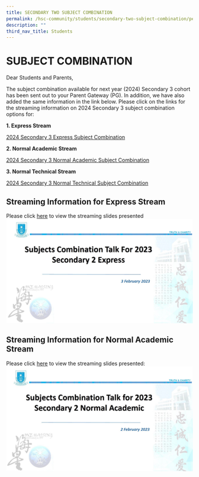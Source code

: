 ```yaml
---
title: SECONDARY TWO SUBJECT COMBINATION
permalink: /hsc-community/students/secondary-two-subject-combination/permalink/
description: ""
third_nav_title: Students
---
```

SUBJECT COMBINATION
===============================

Dear Students and Parents, 

The subject combination available for next year (2024) Secondary 3 cohort has been sent out to your Parent Gateway (PG). In addition, we have also added the same information in the link below. Please click on the links for the streaming information on 2024 Secondary 3 subject combination options for:

**1. Express Stream**

[2024 Secondary 3 Express Subject Combination](/files/Subject%20Combination%202024/sec%203%20subject%20combi%202024%20exp%20(pg)(161023).pdf)

**2. Normal Academic Stream**

[2024 Secondary 3 Normal Academic Subject Combination](/files/Subject%20Combination%202024/sec%203%20subject%20combi%202024%20na%20(pg)(161023).pdf)

**3. Normal Technical Stream**

[2024 Secondary 3 Normal Technical Subject Combination](/files/Subject%20Combination%202024/sec%203%20subject%20combi%202024%20nt%20(pg)(161023).pdf)


Streaming Information for Express Stream
----------------------------------------

Please click [here](/files/HSC%20Community/for%20sec%202e%20subject%20combi%20parents%20talk%202023(parents).pdf) to view the streaming slides presented![Sec 2 Express](/images/streaming%20talk%20for%20express%20stream.jpg)

Streaming Information for Normal Academic Stream
------------------------------------------------

Please click [here](/files/HSC%20Community/for%20sec%202na%20subject%20combi%20parents%20talk%202023(parents).pdf) to view the streaming slides presented:![Sec 2 Normal Academic](/images/streaming%20talk%20for%20normal%20academic%20stream.jpg)